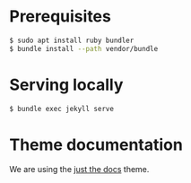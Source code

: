 # Prerequisites
```bash
$ sudo apt install ruby bundler
$ bundle install --path vendor/bundle
```

# Serving locally
```bash
$ bundle exec jekyll serve
```

# Theme documentation
We are using the [just the docs](https://pmarsceill.github.io/just-the-docs/)
theme.
